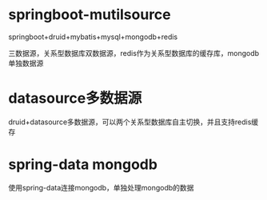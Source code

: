 # springboot-mutilsource  
  
springboot+druid+mybatis+mysql+mongodb+redis  
  
三数据源，关系型数据库双数据源，redis作为关系型数据库的缓存库，mongodb单独数据源

# datasource多数据源  
  
druid+datasource多数据源，可以两个关系型数据库自主切换，并且支持redis缓存
 
# spring-data mongodb 
  
使用spring-data连接mongodb，单独处理mongodb的数据  
  
  
